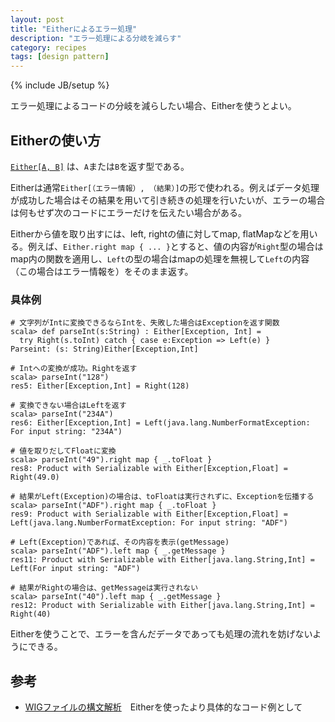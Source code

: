```yaml
---
layout: post
title: "Eitherによるエラー処理"
description: "エラー処理による分岐を減らす"
category: recipes
tags: [design pattern]
---
```

{% include JB/setup %}

エラー処理によるコードの分岐を減らしたい場合、Eitherを使うとよい。

## Eitherの使い方

[`Either[A, B]`](http://www.scala-lang.org/api/current/index.html#scala.Either) は、`A`または`B`を返す型である。

Eitherは通常`Either[（エラー情報）, （結果）]`の形で使われる。例えばデータ処理が成功した場合はその結果を用いて引き続きの処理を行いたいが、エラーの場合は何もせず次のコードにエラーだけを伝えたい場合がある。 


Eitherから値を取り出すには、left, rightの値に対してmap, flatMapなどを用いる。例えば、`Either.right map { ... }`とすると、値の内容が`Right`型の場合はmap内の関数を適用し、`Left`の型の場合はmapの処理を無視して`Left`の内容（この場合はエラー情報を）をそのまま返す。


### 具体例

	# 文字列がIntに変換できるならIntを、失敗した場合はExceptionを返す関数
    scala> def parseInt(s:String) : Either[Exception, Int] =
	  try Right(s.toInt) catch { case e:Exception => Left(e) } 
    Parseint: (s: String)Either[Exception,Int]

	# Intへの変換が成功。Rightを返す
    scala> parseInt("128")
    res5: Either[Exception,Int] = Right(128)
    
	# 変換できない場合はLeftを返す
    scala> parseInt("234A")
    res6: Either[Exception,Int] = Left(java.lang.NumberFormatException: For input string: "234A")
    
    # 値を取りだしてFloatに変換
    scala> parseInt("49").right map { _.toFloat } 
    res8: Product with Serializable with Either[Exception,Float] = Right(49.0)

	# 結果がLeft(Exception)の場合は、toFloatは実行されずに、Exceptionを伝播する
	scala> parseInt("ADF").right map { _.toFloat }
	res9: Product with Serializable with Either[Exception,Float] = Left(java.lang.NumberFormatException: For input string: "ADF")

    # Left(Exception)であれば、その内容を表示(getMessage) 
    scala> parseInt("ADF").left map { _.getMessage } 
    res11: Product with Serializable with Either[java.lang.String,Int] = Left(For input string: "ADF")

	# 結果がRightの場合は、getMessageは実行されない
	scala> parseInt("40").left map { _.getMessage }
	res12: Product with Serializable with Either[java.lang.String,Int] = Right(40)

Eitherを使うことで、エラーを含んだデータであっても処理の流れを妨げないようにできる。

## 参考
 * [WIGファイルの構文解析]({{BASE_PATH}}/recipes/2012/07/18/wig/)　Eitherを使ったより具体的なコード例として

